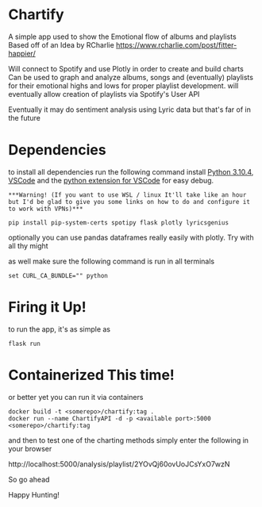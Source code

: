 
# Chartify
A simple app used to show the Emotional flow of albums and playlists
Based off of an Idea by RCharlie <https://www.rcharlie.com/post/fitter-happier/>

Will connect to Spotify and use Plotly in order to create and build charts
Can be used to graph and analyze albums, songs and (eventually) playlists 
for their emotional highs and lows for proper playlist development.
will eventually allow creation of playlists via Spotify's User API

Eventually it may do sentiment analysis using Lyric data but that's far of in the future

# Dependencies

to install all dependencies run the following command
install [Python 3.10.4][1], [VSCode][2] and the [python extension for VSCode][3] for easy debug.

[1]: <https://www.python.org/downloads/release/python-3104/> "python.org"
[2]: <https://code.visualstudio.com/Download> "or VSCodium if you're an open source fanatic"
[3]: <https://marketplace.visualstudio.com/items?itemName=ms-python.python> "I mean this one is in the marketplace but why not have it as a link"

`***Warning! (If you want to use WSL / linux It'll take like an hour but I'd be glad to give you some links on how to do and configure it to work with VPNs)***`

    pip install pip-system-certs spotipy flask plotly lyricsgenius

optionally you can use pandas dataframes really easily with plotly. Try with all thy might

as well make sure the following command is run in all terminals 

    set CURL_CA_BUNDLE="" python

#  Firing it Up!

to run the app, it's as simple as

    flask run

#  Containerized This time!

or better yet you can run it via containers

    docker build -t <somerepo>/chartify:tag .
    docker run --name ChartifyAPI -d -p <available port>:5000 <somerepo>/chartify:tag

and then to test one of the charting methods simply enter the following in your browser

http://localhost:5000/analysis/playlist/2YOvQj60ovUoJCsYxO7wzN



So go ahead

Happy Hunting!